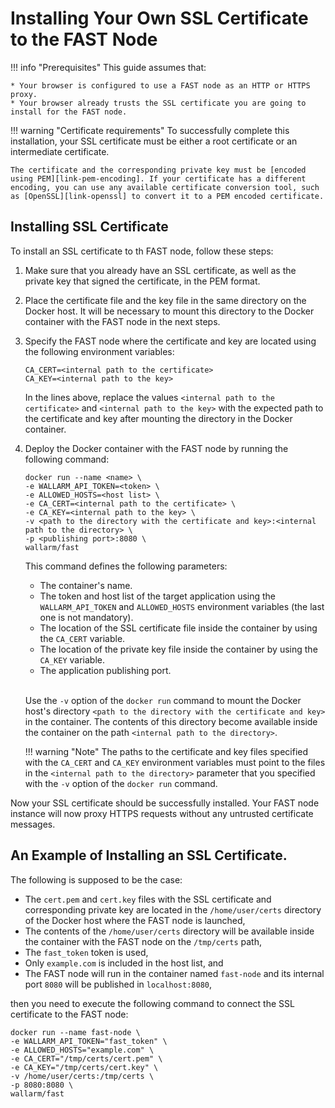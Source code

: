 [link-openssl]:                 https://www.openssl.org/docs/man1.0.2/man1/x509.html
[link-pem-encoding]:            https://www.ssl.com/guide/pem-der-crt-and-cer-x-509-encodings-and-conversions/


#   Installing Your Own SSL Certificate to the FAST Node

!!! info "Prerequisites"
    This guide assumes that:
    
    * Your browser is configured to use a FAST node as an HTTP or HTTPS proxy.
    * Your browser already trusts the SSL certificate you are going to install for the FAST node.

!!! warning "Certificate requirements"
    To successfully complete this installation, your SSL certificate must be either a root certificate or an intermediate certificate.
    
    The certificate and the corresponding private key must be [encoded using PEM][link-pem-encoding]. If your certificate has a different encoding, you can use any available certificate conversion tool, such as [OpenSSL][link-openssl] to convert it to a PEM encoded certificate.

##  Installing SSL Certificate

To install an SSL certificate to th FAST node, follow these steps:
1.  Make sure that you already have an SSL certificate, as well as the private key that signed the certificate, in the PEM format.

2.  Place the certificate file and the key file in the same directory on the Docker host. It will be necessary to mount this directory to the Docker container with the FAST node in the next steps.

3.  Specify the FAST node where the certificate and key are located using the following environment variables:

    ```
    CA_CERT=<internal path to the certificate>
    CA_KEY=<internal path to the key>
    ```
    
    In the lines above, replace the values `<internal path to the certificate>` and `<internal path to the key>` with the expected path to the certificate and key after mounting the directory in the Docker container.

4.  Deploy the Docker container with the FAST node by running the following command:

    ```
    docker run --name <name> \ 
    -e WALLARM_API_TOKEN=<token> \
    -e ALLOWED_HOSTS=<host list> \
    -e CA_CERT=<internal path to the certificate> \
    -e CA_KEY=<internal path to the key> \
    -v <path to the directory with the certificate and key>:<internal path to the directory> \
    -p <publishing port>:8080 \
    wallarm/fast
    ```
    
    This command defines the following parameters:
    * The container's name.
    * The token and host list of the target application using the `WALLARM_API_TOKEN` and `ALLOWED_HOSTS` environment variables (the last one is not mandatory).
    * The location of the SSL certificate file inside the container by using the `CA_CERT` variable.
    * The location of the private key file inside the container by using the `CA_KEY` variable.
    * The application publishing port.
    <br><br>
    
    Use the `-v` option of the `docker run` command to mount the Docker host's directory `<path to the directory with the certificate and key>` in the container. The contents of this directory become available inside the container on the path `<internal path to the directory>`. 
    <br>

    !!! warning "Note"
        The paths to the certificate and key files specified with the `CA_CERT` and `CA_KEY` environment variables must point to the files in the `<internal path to the directory>` parameter that you specified with the `-v` option of the `docker run` command.   

Now your SSL certificate should be successfully installed. Your FAST node instance will now proxy HTTPS requests without any untrusted certificate messages.


##  An Example of Installing an SSL Certificate.

The following is supposed to be the case:
* The `cert.pem` and `cert.key` files with the SSL certificate and corresponding private key are located in the `/home/user/certs` directory of the Docker host where the FAST node is launched,
* The contents of the `/home/user/certs` directory will be available inside the container with the FAST node on the `/tmp/certs` path,
* The `fast_token` token is used,
* Only `example.com` is included in the host list, and
* The FAST node will run in the container named `fast-node` and its internal port `8080` will be published in `localhost:8080`,

then you need to execute the following command to connect the SSL certificate to the FAST node:

```
docker run --name fast-node \
-e WALLARM_API_TOKEN="fast_token" \
-e ALLOWED_HOSTS="example.com" \
-e CA_CERT="/tmp/certs/cert.pem" \
-e CA_KEY="/tmp/certs/cert.key" \
-v /home/user/certs:/tmp/certs \
-p 8080:8080 \
wallarm/fast
```   
